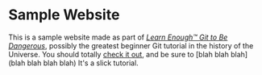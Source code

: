 # Sample Website

This is a sample website made as part of [*Learn Enough™ Git to Be Dangerous*](http://learnenough.com/git-tutorial), possibly the greatest beginner Git tutorial in the history of the Universe. You should totally [check it out](http://learnenouch.com/git-tutorial), and be sure to [blah blah blah](blah blah blah blah) It's a slick tutorial.